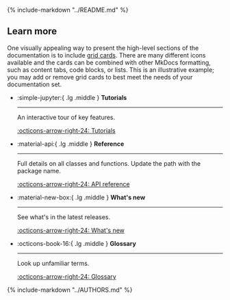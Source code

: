 {%
    include-markdown "../README.md"
%}

## Learn more 

One visually appealing way to present the high-level sections of the documentation is to include [grid cards](https://squidfunk.github.io/mkdocs-material/reference/grids/). There are many different icons available and the cards can be combined with other MkDocs formatting, such as content tabs, code blocks, or lists. This is an illustrative example; you may add or remove grid cards to best meet the needs of your documentation set. 

<div class="grid cards" markdown>

-   :simple-jupyter:{ .lg .middle } __Tutorials__

    ---

    An interactive tour of key features.

    [:octicons-arrow-right-24: Tutorials](notebooks/index.md)

-   :material-api:{ .lg .middle } __Reference__

    ---

    Full details on all classes and functions. Update the path with the package name.

    [:octicons-arrow-right-24: API reference](autoapi/laser_generic/index.md)

-   :material-new-box:{ .lg .middle } __What's new__

    ---

    See what's in the latest releases.

    [:octicons-arrow-right-24: What's new](whatsnew.md)

-   :octicons-book-16:{ .lg .middle } __Glossary__

    ---

    Look up unfamiliar terms.

    [:octicons-arrow-right-24: Glossary](glossary.md)
</div>

{%
    include-markdown "../AUTHORS.md"
%}
